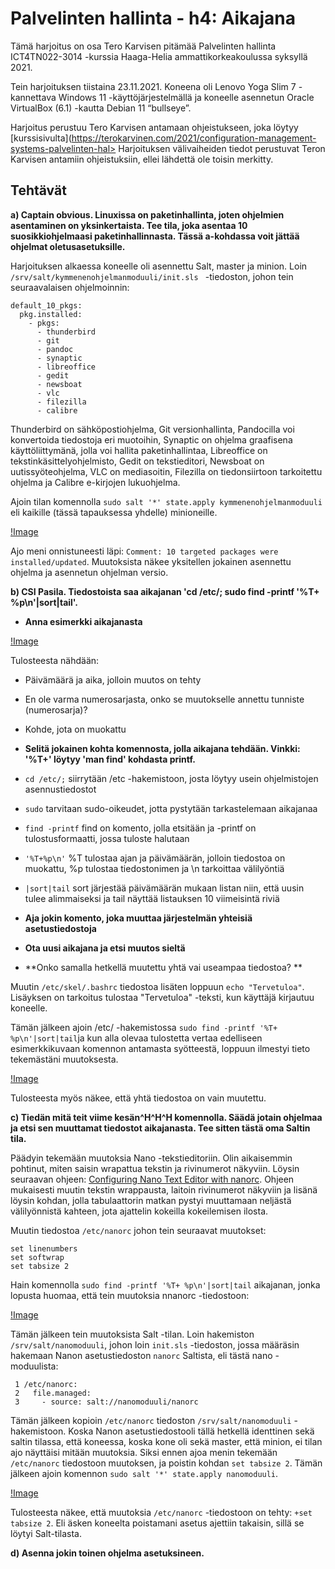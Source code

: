 # Palvelinten hallinta - h4: Aikajana

Tämä harjoitus on osa Tero Karvisen pitämää Palvelinten hallinta ICT4TN022-3014 -kurssia
Haaga-Helia ammattikorkeakoulussa syksyllä 2021.

Tein harjoituksen tiistaina 23.11.2021. Koneena oli Lenovo Yoga Slim 7 -kannettava
Windows 11 -käyttöjärjestelmällä ja koneelle asennetun Oracle VirtualBox (6.1) -kautta
Debian 11 “bullseye”.

Harjoitus perustuu Tero Karvisen antamaan ohjeistukseen, joka löytyy
[kurssisivulta](https://terokarvinen.com/2021/configuration-management-systems-palvelinten-hal>
Harjoituksen välivaiheiden tiedot perustuvat Teron Karvisen antamiin
ohjeistuksiin, ellei lähdettä ole toisin merkitty.

## Tehtävät

**a) Captain obvious. Linuxissa on paketinhallinta, joten ohjelmien asentaminen on yksinkertaista. Tee tila, joka asentaa 10 suosikkiohjelmaasi paketinhallinnasta. Tässä a-kohdassa voit jättää ohjelmat oletusasetuksille.**

Harjoituksen alkaessa koneelle oli asennettu Salt, master ja minion. Loin `/srv/salt/kymmenenohjelmanmoduuli/init.sls ` -tiedoston, johon tein seuraavalaisen ohjelmoinnin:

```	
default_10_pkgs:
  pkg.installed:
    - pkgs:
      - thunderbird
      - git
      - pandoc
      - synaptic
      - libreoffice
      - gedit
      - newsboat
      - vlc
      - filezilla
      - calibre
```

Thunderbird on sähköpostiohjelma, Git versionhallinta, Pandocilla voi 
konvertoida tiedostoja eri muotoihin, Synaptic on ohjelma graafisena käyttöliittymänä, jolla voi hallita paketinhallintaa,
Libreoffice on tekstinkäsittelyohjelmisto, Gedit on tekstieditori, Newsboat on uutissyöteohjelma, 
VLC on mediasoitin, Filezilla on tiedonsiirtoon tarkoitettu ohjelma ja Calibre e-kirjojen lukuohjelma.

Ajoin tilan komennolla `sudo salt '*' state.apply kymmenenohjelmanmoduuli` eli kaikille (tässä tapauksessa yhdelle) minioneille.

[!Image](./screenshots/h4_2.png)

Ajo meni onnistuneesti läpi:  `Comment: 10 targeted packages were installed/updated`. Muutoksista näkee yksitellen jokainen asennettu ohjelma ja asennetun ohjelman versio.

**b) CSI Pasila. Tiedostoista saa aikajanan 'cd /etc/; sudo find -printf '%T+ %p\n'|sort|tail'.**

* **Anna esimerkki aikajanasta**

[!Image](./screenshots/h4_3.png)

Tulosteesta nähdään: 
* Päivämäärä ja aika, jolloin muutos on tehty
* En ole varma numerosarjasta, onko se muutokselle annettu tunniste (numerosarja)?
* Kohde, jota on muokattu

* **Selitä jokainen kohta komennosta, jolla aikajana tehdään. Vinkki: '%T+' löytyy 'man find' kohdasta printf.**

* `cd /etc/;` siirrytään /etc -hakemistoon, josta löytyy usein ohjelmistojen asennustiedostot
* `sudo` tarvitaan sudo-oikeudet, jotta pystytään tarkastelemaan aikajanaa
* `find -printf` find on komento, jolla etsitään ja -printf on tulostusformaatti, jossa tuloste halutaan
* `'%T+%p\n'` %T tulostaa ajan ja päivämäärän, jolloin tiedostoa on muokattu, %p tulostaa tiedostonimen ja \n tarkoittaa välilyöntiä
* `|sort|tail` sort järjestää päivämäärän mukaan listan niin, että uusin tulee alimmaiseksi ja tail näyttää listauksen 10 viimeisintä riviä

* **Aja jokin komento, joka muuttaa järjestelmän yhteisiä asetustiedostoja**
* **Ota uusi aikajana ja etsi muutos sieltä**
* **Onko samalla hetkellä muutettu yhtä vai useampaa tiedostoa? **

Muutin `/etc/skel/.bashrc` tiedostoa lisäten loppuun `echo "Tervetuloa"`. Lisäyksen on tarkoitus tulostaa "Tervetuloa" -teksti, kun käyttäjä kirjautuu koneelle.

Tämän jälkeen ajoin /etc/ -hakemistossa `sudo find -printf '%T+ %p\n'|sort|tail`ja kun alla olevaa tulostetta vertaa edelliseen esimerkkikuvaan komennon antamasta syötteestä, loppuun ilmestyi tieto tekemästäni muutoksesta.

[!Image](./screenshots/h4_4.png)

Tulosteesta myös näkee, että yhtä tiedostoa on vain muutettu.

**c) Tiedän mitä teit viime kesän^H^H^H komennolla. Säädä jotain ohjelmaa ja etsi sen muuttamat tiedostot aikajanasta. Tee sitten tästä oma Saltin tila.**

Päädyin tekemään muutoksia Nano -tekstieditoriin. Olin aikaisemmin pohtinut, miten saisin wrapattua tekstin ja rivinumerot näkyviin. Löysin seuraavan ohjeen: [Configuring Nano Text Editor with nanorc](https://linuxhint.com/configure_nano_text_editor_nanorc/). Ohjeen mukaisesti muutin tekstin wrappausta, laitoin rivinumerot näkyviin ja lisänä löysin kohdan, jolla tabulaattorin matkan pystyi muuttamaan neljästä välilyönnistä kahteen, jota ajattelin kokeilla kokeilemisen ilosta.

Muutin tiedostoa `/etc/nanorc` johon tein seuraavat muutokset:

``` 
set linenumbers
set softwrap
set tabsize 2
```

Hain komennolla `sudo find -printf '%T+ %p\n'|sort|tail` aikajanan, jonka lopusta huomaa, että tein muutoksia nnanorc -tiedostoon:

[!Image](h4_5.png)

Tämän jälkeen tein muutoksista Salt -tilan. Loin hakemiston `/srv/salt/nanomoduuli`, johon loin `init.sls` -tiedoston, jossa määräsin hakemaan Nanon asetustiedoston `nanorc` Saltista, eli tästä nano -moduulista:

```
 1 /etc/nanorc:
 2   file.managed:
 3     - source: salt://nanomoduuli/nanorc
```

Tämän jälkeen kopioin `/etc/nanorc` tiedoston `/srv/salt/nanomoduuli` -hakemistoon. Koska Nanon asetustiedostooli tällä hetkellä identtinen sekä saltin tilassa, että koneessa, koska kone oli sekä master, että minion, ei tilan ajo näyttäisi mitään muutoksia. Siksi ennen ajoa menin tekemään `/etc/nanorc` tiedostoon muutoksen, ja poistin kohdan `set tabsize 2`. Tämän jälkeen ajoin komennon `sudo salt '*' state.apply nanomoduuli`. 

[!Image](h4_6.png)

Tulosteesta näkee, että muutoksia `/etc/nanorc` -tiedostoon on tehty: `+set tabsize 2`. Eli äsken koneelta poistamani asetus ajettiin takaisin, sillä se löytyi Salt-tilasta.  



**d) Asenna jokin toinen ohjelma asetuksineen.**


